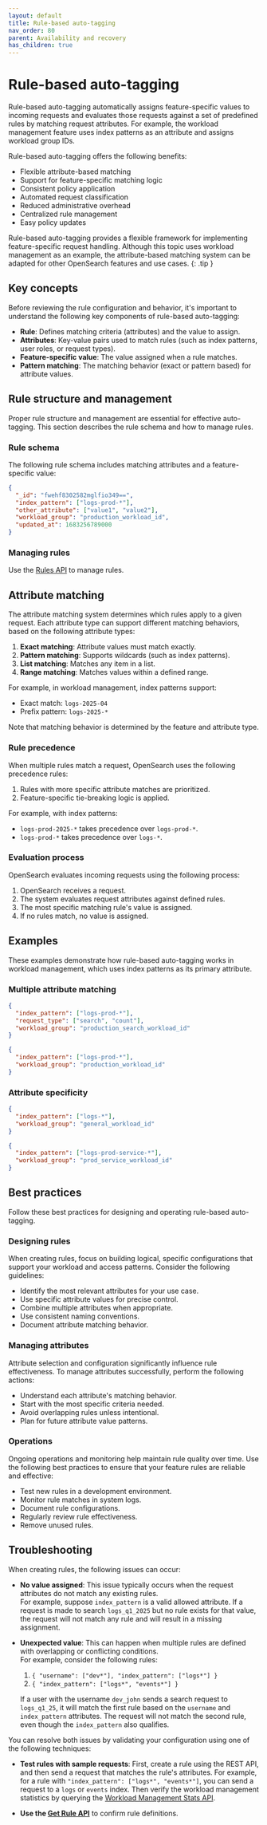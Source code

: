 ```yaml
---
layout: default
title: Rule-based auto-tagging
nav_order: 80
parent: Availability and recovery
has_children: true
---
```


# Rule-based auto-tagging

Rule-based auto-tagging automatically assigns feature-specific values to incoming requests and evaluates those requests against a set of predefined rules by matching request attributes.
For example, the workload management feature uses index patterns as an attribute and assigns workload group IDs.

Rule-based auto-tagging offers the following benefits:

* Flexible attribute-based matching
* Support for feature-specific matching logic
* Consistent policy application
* Automated request classification
* Reduced administrative overhead
* Centralized rule management
* Easy policy updates

Rule-based auto-tagging provides a flexible framework for implementing feature-specific request handling. Although this topic uses workload management as an example, the attribute-based matching system can be adapted for other OpenSearch features and use cases.
{: .tip }

## Key concepts

Before reviewing the rule configuration and behavior, it's important to understand the following key components of rule-based auto-tagging:

* **Rule**: Defines matching criteria (attributes) and the value to assign.
* **Attributes**: Key-value pairs used to match rules (such as index patterns, user roles, or request types).
* **Feature-specific value**: The value assigned when a rule matches.
* **Pattern matching**: The matching behavior (exact or pattern based) for attribute values.

## Rule structure and management

Proper rule structure and management are essential for effective auto-tagging. This section describes the rule schema and how to manage rules.

### Rule schema

The following rule schema includes matching attributes and a feature-specific value:

```json
{
  "_id": "fwehf8302582mglfio349==",  
  "index_pattern": ["logs-prod-*"],  
  "other_attribute": ["value1", "value2"],
  "workload_group": "production_workload_id",
  "updated_at": 1683256789000
}
```

### Managing rules

Use the [Rules API]({{site.url}}{{site.baseurl}}/tuning-your-cluster/availability-and-recovery/rule-based-autotagging/rule-lifecycle-api/) to manage rules.

## Attribute matching

The attribute matching system determines which rules apply to a given request. Each attribute type can support different matching behaviors, based on the following attribute types:

1. **Exact matching**: Attribute values must match exactly.
2. **Pattern matching**: Supports wildcards (such as index patterns).
3. **List matching**: Matches any item in a list.
4. **Range matching**: Matches values within a defined range.

For example, in workload management, index patterns support:

* Exact match: `logs-2025-04`
* Prefix pattern: `logs-2025-*`

Note that matching behavior is determined by the feature and attribute type.

### Rule precedence

When multiple rules match a request, OpenSearch uses the following precedence rules:

1. Rules with more specific attribute matches are prioritized.
2. Feature-specific tie-breaking logic is applied.

For example, with index patterns:

* `logs-prod-2025-*` takes precedence over `logs-prod-*`.
* `logs-prod-*` takes precedence over `logs-*`.

### Evaluation process

OpenSearch evaluates incoming requests using the following process:

1. OpenSearch receives a request.
2. The system evaluates request attributes against defined rules.
3. The most specific matching rule's value is assigned.
4. If no rules match, no value is assigned.

## Examples

These examples demonstrate how rule-based auto-tagging works in workload management, which uses index patterns as its primary attribute.

### Multiple attribute matching

```json
{
  "index_pattern": ["logs-prod-*"],
  "request_type": ["search", "count"],
  "workload_group": "production_search_workload_id"
}

{
  "index_pattern": ["logs-prod-*"],
  "workload_group": "production_workload_id"
}
```

### Attribute specificity

```json
{
  "index_pattern": ["logs-*"],
  "workload_group": "general_workload_id"
}

{
  "index_pattern": ["logs-prod-service-*"],
  "workload_group": "prod_service_workload_id"
}
```

## Best practices

Follow these best practices for designing and operating rule-based auto-tagging.

### Designing rules

When creating rules, focus on building logical, specific configurations that support your workload and access patterns. Consider the following guidelines:

* Identify the most relevant attributes for your use case.
* Use specific attribute values for precise control.
* Combine multiple attributes when appropriate.
* Use consistent naming conventions.
* Document attribute matching behavior.

### Managing attributes

Attribute selection and configuration significantly influence rule effectiveness. To manage attributes successfully, perform the following actions:

* Understand each attribute's matching behavior.
* Start with the most specific criteria needed.
* Avoid overlapping rules unless intentional.
* Plan for future attribute value patterns.

### Operations

Ongoing operations and monitoring help maintain rule quality over time. Use the following best practices to ensure that your feature rules are reliable and effective:

* Test new rules in a development environment.
* Monitor rule matches in system logs.
* Document rule configurations.
* Regularly review rule effectiveness.
* Remove unused rules.

## Troubleshooting

When creating rules, the following issues can occur:

* **No value assigned**: This issue typically occurs when the request attributes do not match any existing rules.  
  For example, suppose `index_pattern` is a valid allowed attribute. If a request is made to search `logs_q1_2025` but no rule exists for that value, the request will not match any rule and will result in a missing assignment.

* **Unexpected value**: This can happen when multiple rules are defined with overlapping or conflicting conditions.  
  For example, consider the following rules:
  1. `{ "username": ["dev*"], "index_pattern": ["logs*"] }`
  2. `{ "index_pattern": ["logs*", "events*"] }`

  If a user with the username `dev_john` sends a search request to `logs_q1_25`, it will match the first rule based on the `username` and `index_pattern` attributes. The request will not match the second rule, even though the `index_pattern` also qualifies.

You can resolve both issues by validating your configuration using one of the following techniques:

- **Test rules with sample requests**: First, create a rule using the REST API, and then send a request that matches the rule's attributes. For example, for a rule with `"index_pattern": ["logs*", "events*"]`, you can send a request to a `logs` or `events` index. Then verify the workload management statistics by querying the [Workload Management Stats API]({{site.url}}{{site.baseurl}}/tuning-your-cluster/availability-and-recovery/workload-management/wlm-feature-overview/#workload-management-stats-api).

- **Use the [Get Rule API]({{site.url}}{{site.baseurl}}/tuning-your-cluster/availability-and-recovery/rule-based-autotagging/rule-lifecycle-api/#get-a-rule)** to confirm rule definitions.

